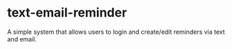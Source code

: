 # text-email-reminder
A simple system that allows users to login and create/edit reminders via text and email. 
